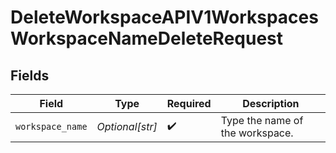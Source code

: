 # DeleteWorkspaceAPIV1WorkspacesWorkspaceNameDeleteRequest


## Fields

| Field                           | Type                            | Required                        | Description                     |
| ------------------------------- | ------------------------------- | ------------------------------- | ------------------------------- |
| `workspace_name`                | *Optional[str]*                 | :heavy_check_mark:              | Type the name of the workspace. |